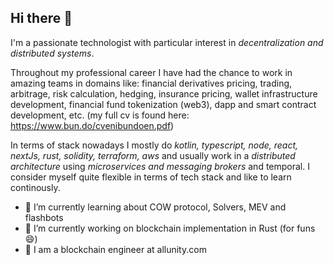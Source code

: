 ## Hi there 👋

I'm a passionate technologist with particular interest in _decentralization and distributed systems_.

Throughout my professional career I have had the chance to work in amazing teams in domains like: financial derivatives pricing, trading, arbitrage, risk calculation, hedging, insurance pricing, wallet infrastructure development, financial fund tokenization (web3), dapp and smart contract development, etc. (my full cv is found here: https://www.bun.do/cvenibundoen.pdf)

In terms of stack nowadays I mostly do _kotlin, typescript, node, react, nextJs, rust, solidity, terraform, aws_ and usually work in a _distributed architecture_ using _microservices and messaging brokers_ and temporal.
I consider myself quite flexible in terms of tech stack and like to learn continously.

- 🌱 I’m currently learning about COW protocol, Solvers, MEV and flashbots
- 🔭 I’m currently working on blockchain implementation in Rust (for funs 😄)
- 👯 I am a blockchain engineer at allunity.com 

<!--
**enibundo/enibundo** is a ✨ _special_ ✨ repository because its `README.md` (this file) appears on your GitHub profile.

Here are some ideas to get you started:

- 🔭 I’m currently working on ...
- 🌱 I’m currently learning ...
- 👯 I’m looking to collaborate on ...
- 🤔 I’m looking for help with ...
- 💬 Ask me about ...
- 📫 How to reach me: ...
- 😄 Pronouns: ...
- ⚡ Fun fact: ...
-->
